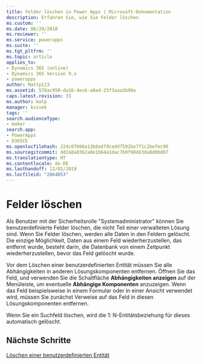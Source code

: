 ```yaml
---
title: Felder löschen in Power Apps | Microsoft-Dokumentation
description: Erfahren Sie, wie Sie Felder löschen
ms.custom: ''
ms.date: 06/20/2018
ms.reviewer: ''
ms.service: powerapps
ms.suite: ''
ms.tgt_pltfrm: ''
ms.topic: article
applies_to:
- Dynamics 365 (online)
- Dynamics 365 Version 9.x
- powerapps
author: Mattp123
ms.assetid: 578ac950-da16-4ec6-a0a4-25f3aaa3b96e
caps.latest.revision: 33
ms.author: matp
manager: kvivek
tags: ''
search.audienceType:
- maker
search.app:
- PowerApps
- D365CE
ms.openlocfilehash: 224c07600a13b0adf9cedd7592be7f1c2befec90
ms.sourcegitcommit: dd2a8a0362a8e1b64a1dac7b9f98d43da8d0bd87
ms.translationtype: HT
ms.contentlocale: de-DE
ms.lasthandoff: 12/02/2019
ms.locfileid: "2864053"
---
```

# <a name="delete-fields"></a>Felder löschen

<a name="BKMK_DeletingFields"></a>   
 
 Als Benutzer mit der Sicherheitsrolle "Systemadministrator" können Sie benutzerdefinierte Felder löschen, die nicht Teil einer verwalteten Lösung sind. Wenn Sie Felder löschen, werden alle Daten in den Feldern gelöscht. Die einzige Möglichkeit, Daten aus einem Feld wiederherzustellen, das entfernt wurde, besteht darin, die Datenbank von einem Zeitpunkt wiederherzustellen, bevor das Feld gelöscht wurde.  
  
 Vor dem Löschen einer benutzerdefinierten Entität müssen Sie alle Abhängigkeiten in anderen Lösungskomponenten entfernen. Öffnen Sie das Feld, und verwenden Sie die Schaltfläche **Abhängigkeiten anzeigen** auf der Menüleiste, um eventuelle **Abhängige Komponenten** anzuzeigen. Wenn das Feld beispielsweise in einem Formular oder in einer Ansicht verwendet wird, müssen Sie zunächst Verweise auf das Feld in diesen Lösungskomponenten entfernen.  
  
 Wenn Sie ein Suchfeld löschen, wird die 1: N-Entitätsbeziehung für dieses automatisch gelöscht.  

 ## <a name="next-steps"></a>Nächste Schritte

 [Löschen einer benutzerdefinierten Entität](data-platform-delete-entity.md)
